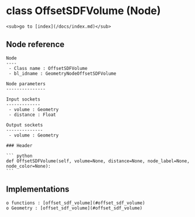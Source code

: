 # class OffsetSDFVolume (Node)

    <sub>go to [index](/docs/index.md)</sub>
    
## Node reference

    Node
    ----
     - Class name : OffsetSDFVolume
     - bl_idname : GeometryNodeOffsetSDFVolume
    
    Node parameters
    ---------------
    
    Input sockets
    -------------
     - volume : Geometry
     - distance : Float
    
    Output sockets
    --------------
     - volume : Geometry
    
    ### Header

    ``` python
    def OffsetSDFVolume(self, volume=None, distance=None, node_label=None, node_color=None):
    ```
    
## Implementations

    o functions : [offset_sdf_volume](#offset_sdf_volume)
    o Geometry : [offset_sdf_volume](#offset_sdf_volume) 
    
    